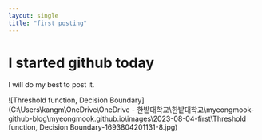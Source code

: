 ```yaml
---
layout: single
title: "first posting"
---
```


# I started github today

I will do my best to post it.

![Threshold function, Decision Boundary](C:\Users\kangm\OneDrive\OneDrive - 한밭대학교\한밭대학교\myeongmook-github-blog\myeongmook.github.io\images\2023-08-04-first\Threshold function, Decision Boundary-1693804201131-8.jpg)
